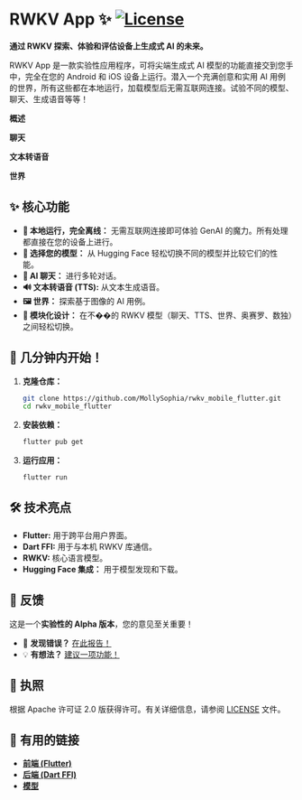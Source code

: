 # RWKV App ✨ [![License](https://img.shields.io/badge/License-Apache%202.0-blue.svg)](LICENSE)

**通过 RWKV 探索、体验和评估设备上生成式 AI 的未来。**

RWKV App 是一款实验性应用程序，可将尖端生成式 AI 模型的功能直接交到您手中，完全在您的 Android 和 iOS 设备上运行。潜入一个充满创意和实用 AI 用例的世界，所有这些都在本地运行，加载模型后无需互联网连接。试验不同的模型、聊天、生成语音等等！

**概述**

**聊天**

**文本转语音**

**世界**

## ✨ 核心功能

*   **📱 本地运行，完全离线：** 无需互联网连接即可体验 GenAI 的魔力。所有处理都直接在您的设备上进行。
*   **🤖 选择您的模型：** 从 Hugging Face 轻松切换不同的模型并比较它们的性能。
*   **💬 AI 聊天：** 进行多轮对话。
*   **🔊 文本转语音 (TTS):** 从文本生成语音。
*   **🖼️ 世界：** 探索基于图像的 AI 用例。
*   **🧩 模块化设计：** 在不��的 RWKV 模型（聊天、TTS、世界、奥赛罗、数独）之间轻松切换。

## 🏁 几分钟内开始！

1.  **克隆仓库：**
    ```bash
    git clone https://github.com/MollySophia/rwkv_mobile_flutter.git
    cd rwkv_mobile_flutter
    ```
2.  **安装依赖：**
    ```bash
    flutter pub get
    ```
3.  **运行应用：**
    ```bash
    flutter run
    ```

## 🛠️ 技术亮点

*   **Flutter:** 用于跨平台用户界面。
*   **Dart FFI:** 用于与本机 RWKV 库通信。
*   **RWKV:** 核心语言模型。
*   **Hugging Face 集成：** 用于模型发现和下载。

## 🤝 反馈

这是一个**实验性的 Alpha 版本**，您的意见至关重要！

*   🐞 **发现错误？** [在此报告！](https://github.com/MollySophia/rwkv_mobile_flutter/issues/new?assignees=&labels=bug&template=bug_report.md&title=%5BBUG%5D)
*   💡 **有想法？** [建议一项功能！](https://github.com/MollySophia/rwkv_mobile_flutter/issues/new?assignees=&labels=enhancement&template=feature_request.md&title=%5BFEATURE%5D)

## 📄 执照

根据 Apache 许可证 2.0 版获得许可。有关详细信息，请参阅 [LICENSE](LICENSE) 文件。

## 🔗 有用的链接

*   [**前端 (Flutter)**](https://github.com/MollySophia/rwkv_mobile_flutter)
*   [**后端 (Dart FFI)**](https://github.com/MollySophia/rwkv_mobile_flutter)
*   [**模型**](https://huggingface.co/mollysama/rwkv-mobile-models/tree/main)